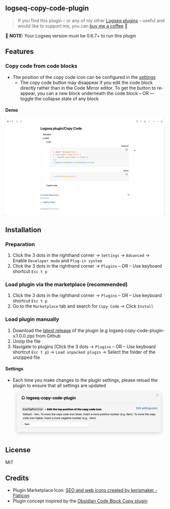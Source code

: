 ## logseq-copy-code-plugin
> If you find this plugin – or any of my other [Logseq plugins](https://github.com/vyleung?tab=repositories&q=logseq&type=source) – useful and would like to support me, you can [buy me a coffee](https://www.buymeacoffee.com/vyleung) 🙂

🚨 **NOTE:** Your Logseq version must be 0.6.7+ to run this plugin  

## Features
### Copy code from code blocks
- The position of the copy code icon can be configured in the [settings](#settings)
    - The copy code button may disappear if you edit the code block directly rather than in the Code Mirror editor. To get the button to re-appear, you can a new block underneath the code block – OR — toggle the collapse state of any block
#### Demo
![logseq-copy-code-plugin main demo](screenshots/logseq_copy_code_main_demo.gif)  

## Installation
### Preparation
1. Click the 3 dots in the righthand corner → `Settings` → `Advanced` → Enable `Developer mode` and `Plug-in system`
2. Click the 3 dots in the righthand corner → `Plugins` – OR – Use keyboard shortcut `Esc t p`

### Load plugin via the marketplace (recommended)
1. Click the 3 dots in the righthand corner → `Plugins` – OR – Use keyboard shortcut `Esc t p`
2. Go to the `Marketplace` tab and search for `Copy Code` → Click `Install`

### Load plugin manually
1. Download the [latest release](https://github.com/vyleung/logseq-copy-code-plugin/releases) of the plugin (e.g logseq-copy-code-plugin-v.1.0.0.zip) from Github
2. Unzip the file
3. Navigate to plugins (Click the 3 dots → `Plugins` – OR – Use keyboard shortcut `Esc t p`) → `Load unpacked plugin` → Select the folder of the unzipped file

#### Settings
- Each time you make changes to the plugin settings, please reload the plugin to ensure that all settings are updated  
![logseq-copy-code-plugin settings](screenshots/logseq_copy_code_settings.png)

## License
MIT

## Credits
- Plugin Marketplace Icon: <a href="https://www.flaticon.com/free-icons/seo-and-web" title="seo and web icons">SEO and web icons created by kerismaker - Flaticon</a>
- Plugin concept inspired by the [Obsidian Code Block Copy plugin](https://github.com/jdbrice/obsidian-code-block-copy)
